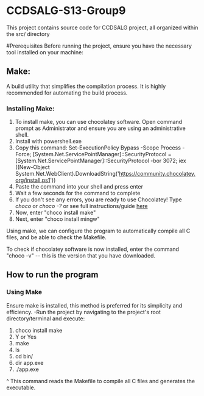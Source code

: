# CCDSALG-S13-Group9
This project contains source code for CCDSALG project, all organized within the src/ directory

#Prerequisites
Before running the project, ensure you have the necessary tool installed on your machine:
## Make:
A build utility that simplifies the compilation process. It is highly recommended for automating the build process.
### Installing Make:
1. To install make, you can use chocolatey software. Open command prompt as Administrator and ensure you are using an administrative shell.
2. Install with powershell.exe
3. Copy this command: Set-ExecutionPolicy Bypass -Scope Process -Force; [System.Net.ServicePointManager]::SecurityProtocol = [System.Net.ServicePointManager]::SecurityProtocol -bor 3072; iex ((New-Object System.Net.WebClient).DownloadString('https://community.chocolatey.org/install.ps1'))
4. Paste the command into your shell and press enter
5. Wait a few seconds for the command to complete
6. If you don't see any errors, you are ready to use Chocolatey! Type *choco* or *choco -?* or see full instructions/guide [here]([https://gnuwin32.sourceforge.net/packages/make.htm](https://chocolatey.org/install))
7. Now, enter "choco install make"
8. Next, enter "choco install mingw"

Using make, we can configure the program to automatically compile all C files, and be able to check the Makefile. 

To check if chocolatey software is now installed, enter the command "choco -v" -- this is the version that you have downloaded.

## How to run the program
### Using Make
Ensure make is installed, this method is preferred for its simplicity and efficiency.
-Run the project by navigating to the project's root directory/terminal and execute:
1. choco install make
2. Y or Yes
3. make
4. ls
5. cd bin/
6. dir app.exe
7. ./app.exe

^ This command reads the Makefile to compile all C files and generates the executable.
